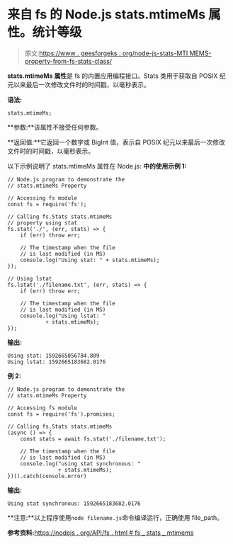# 来自 fs 的 Node.js stats.mtimeMs 属性。统计等级

> 原文:[https://www . geesforgeks . org/node-js-stats-MTI MEMS-property-from-fs-stats-class/](https://www.geeksforgeeks.org/node-js-stats-mtimems-property-from-fs-stats-class/)

**stats.mtimeMs 属性**是 fs 的内置应用编程接口。Stats 类用于获取自 POSIX 纪元以来最后一次修改文件时的时间戳，以毫秒表示。

**语法:**

```
stats.mtimeMs;
```

**参数:**该属性不接受任何参数。

**返回值:**它返回一个数字或 BigInt 值，表示自 POSIX 纪元以来最后一次修改文件时的时间戳，以毫秒表示。

以下示例说明了 stats.mtimeMs 属性在 Node.js:
**中的使用示例 1:**

```
// Node.js program to demonstrate the   
// stats.mtimeMs Property

// Accessing fs module
const fs = require('fs');

// Calling fs.Stats stats.mtimeMs
// property using stat
fs.stat('./', (err, stats) => {
    if (err) throw err;

    // The timestamp when the file
    // is last modified (in MS) 
    console.log("Using stat: " + stats.mtimeMs);
});

// Using lstat
fs.lstat('./filename.txt', (err, stats) => {
    if (err) throw err;

    // The timestamp when the file 
    // is last modified (in MS)
    console.log("Using lstat: " 
            + stats.mtimeMs);
});
```

**输出:**

```
Using stat: 1592665056784.809
Using lstat: 1592665183682.0176

```

**例 2:**

```
// Node.js program to demonstrate the   
// stats.mtimeMs Property

// Accessing fs module
const fs = require('fs').promises;

// Calling fs.Stats stats.mtimeMs
(async () => {
    const stats = await fs.stat('./filename.txt');

    // The timestamp when the file
    // is last modified (in MS) 
    console.log("using stat synchronous: "
                + stats.mtimeMs);
})().catch(console.error)
```

**输出:**

```
Using stat synchronous: 1592665183682.0176

```

**注意:**以上程序使用`node filename.js`命令编译运行，正确使用 file_path。

**参考资料:**[https://nodejs . org/API/fs . html # fs _ stats _ mtimems](https://nodejs.org/api/fs.html#fs_stats_mtimems)